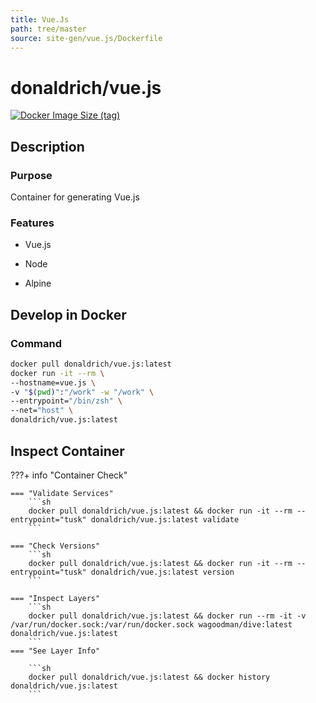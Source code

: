```yaml
---
title: Vue.Js
path: tree/master
source: site-gen/vue.js/Dockerfile
---
```


# donaldrich/vue.js

[![Docker Image Size (tag)](https://img.shields.io/docker/image-size/donaldrich/vue.js/latest?color=blue&label=size&logo=docker&style=flat-square)](https://hub.docker.com/r/donaldrich/vue.js/latest)

## Description

### Purpose

Container for generating Vue.js

### Features

- Vue.js

- Node

- Alpine

## Develop in Docker

### Command

```sh
docker pull donaldrich/vue.js:latest
docker run -it --rm \
--hostname=vue.js \
-v "$(pwd)":"/work" -w "/work" \
--entrypoint="/bin/zsh" \
--net="host" \
donaldrich/vue.js:latest
```

## Inspect Container

???+ info "Container Check"

    === "Validate Services"
        ```sh
        docker pull donaldrich/vue.js:latest && docker run -it --rm --entrypoint="tusk" donaldrich/vue.js:latest validate
        ```

    === "Check Versions"
        ```sh
        docker pull donaldrich/vue.js:latest && docker run -it --rm --entrypoint="tusk" donaldrich/vue.js:latest version
        ```

    === "Inspect Layers"
        ```sh
        docker pull donaldrich/vue.js:latest && docker run --rm -it -v /var/run/docker.sock:/var/run/docker.sock wagoodman/dive:latest donaldrich/vue.js:latest
        ```
    === "See Layer Info"

        ```sh
        docker pull donaldrich/vue.js:latest && docker history donaldrich/vue.js:latest
        ```
